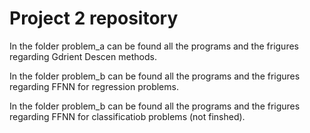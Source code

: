 
# Project 2 repository

In the folder problem_a can be found all the programs and the frigures regarding Gdrient Descen methods.

In the folder problem_b can be found all the programs and the frigures regarding FFNN for regression problems.

In the folder problem_b can be found all the programs and the frigures regarding FFNN for classificatiob problems (not finshed).
